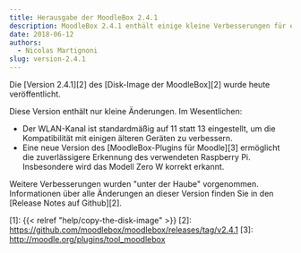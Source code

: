 ```yaml
---
title: Herausgabe der MoodleBox 2.4.1
description: MoodleBox 2.4.1 enthält einige kleine Verbesserungen für ein besseres Anwendererlebnis.
date: 2018-06-12
authors:
  - Nicolas Martignoni
slug: version-2.4.1
---
```


Die [Version 2.4.1][2] des [Disk-Image der MoodleBox][2] wurde heute veröffentlicht.

Diese Version enthält nur kleine Änderungen. Im Wesentlichen:

  - Der WLAN-Kanal ist standardmäßig auf 11 statt 13 eingestellt, um die Kompatibilität mit einigen älteren Geräten zu verbessern.
  - Eine neue Version des [MoodleBox-Plugins für Moodle][3] ermöglicht die zuverlässigere Erkennung des verwendeten Raspberry Pi. Insbesondere wird das Modell Zero W korrekt erkannt.

Weitere Verbesserungen wurden "unter der Haube" vorgenommen. Informationen über alle Änderungen an dieser Version finden Sie in den [Release Notes auf Github][2].

 [1]: {{< relref "help/copy-the-disk-image" >}}
 [2]: https://github.com/moodlebox/moodlebox/releases/tag/v2.4.1
 [3]: http://moodle.org/plugins/tool_moodlebox
